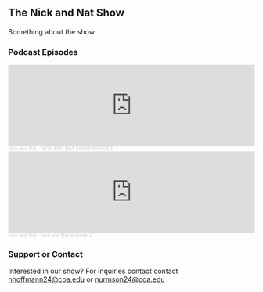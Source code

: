 ## The Nick and Nat Show
Something about the show.

### Podcast Episodes
<iframe width="100%" height="166" scrolling="no" frameborder="no" allow="autoplay" src="https://w.soundcloud.com/player/?url=https%3A//api.soundcloud.com/tracks/1022979724&color=%232bde73&auto_play=false&hide_related=false&show_comments=true&show_user=true&show_reposts=false&show_teaser=true"></iframe><div style="font-size: 10px; color: #cccccc;line-break: anywhere;word-break: normal;overflow: hidden;white-space: nowrap;text-overflow: ellipsis; font-family: Interstate,Lucida Grande,Lucida Sans Unicode,Lucida Sans,Garuda,Verdana,Tahoma,sans-serif;font-weight: 100;"><a href="https://soundcloud.com/nick-hoffmann-704549534" title="Nick and Nat" target="_blank" style="color: #cccccc; text-decoration: none;">Nick and Nat</a> · <a href="https://soundcloud.com/nick-hoffmann-704549534/nick-and-nat-show-episode-1" title="NICK AND NAT SHOW EPISODE 1" target="_blank" style="color: #cccccc; text-decoration: none;">NICK AND NAT SHOW EPISODE 1</a></div>

<iframe width="100%" height="166" scrolling="no" frameborder="no" allow="autoplay" src="https://w.soundcloud.com/player/?url=https%3A//api.soundcloud.com/tracks/1027444615&color=%232bde73&auto_play=false&hide_related=false&show_comments=true&show_user=true&show_reposts=false&show_teaser=true"></iframe><div style="font-size: 10px; color: #cccccc;line-break: anywhere;word-break: normal;overflow: hidden;white-space: nowrap;text-overflow: ellipsis; font-family: Interstate,Lucida Grande,Lucida Sans Unicode,Lucida Sans,Garuda,Verdana,Tahoma,sans-serif;font-weight: 100;"><a href="https://soundcloud.com/nick-hoffmann-704549534" title="Nick and Nat" target="_blank" style="color: #cccccc; text-decoration: none;">Nick and Nat</a> · <a href="https://soundcloud.com/nick-hoffmann-704549534/nick-and-nat-episode-2" title="Nick and Nat Episode 2" target="_blank" style="color: #cccccc; text-decoration: none;">Nick and Nat Episode 2</a></div>

### Support or Contact
Interested in our show? For inquiries contact contact nhoffmann24@coa.edu or nurmson24@coa.edu
